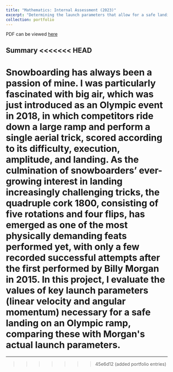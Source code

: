 ```yaml
---
title: "Mathematics: Internal Assessment (2023)"
excerpt: "Determining the launch parameters that allow for a safe landing for Billy Morgan's 2015 quadruple cork 1800 using calculus.<br/><img src='/files/mathiacoverpic.png'>"
collection: portfolio
---
```


PDF can be viewed [here](https://alcotticus.github.io/files/2023mathia.pdf)

Summary
<<<<<<< HEAD
------
Snowboarding has always been a passion of mine. I was particularly fascinated with big air, which was just introduced as an Olympic event in 2018, in which competitors ride down a large ramp and perform a single aerial trick, scored according to its difficulty, execution, amplitude, and landing. As the culmination of snowboarders’ ever-growing interest in landing increasingly challenging tricks, the quadruple cork 1800, consisting of five rotations and four flips, has emerged as one of the most physically demanding feats performed yet, with only a few recorded successful attempts after the first performed by Billy Morgan in 2015. In this project, I evaluate the values of key launch parameters (linear velocity and angular momentum) necessary for a safe landing on an Olympic ramp, comparing these with Morgan's actual launch parameters.
=======
------
>>>>>>> 45e6d12 (added portfolio entries)
